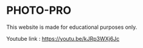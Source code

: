 # PHOTO-PRO
This website is made for educational purposes only.

Youtube link : https://youtu.be/kJRp3WXj6Jc
